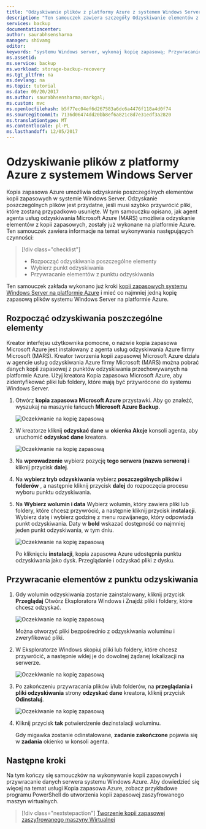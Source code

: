 ```yaml
---
title: "Odzyskiwanie plików z platformy Azure z systemem Windows Server | Dokumentacja firmy Microsoft"
description: "Ten samouczek zawiera szczegóły Odzyskiwanie elementów z platformy Azure z systemem Windows Server."
services: backup
documentationcenter: 
author: saurabhsensharma
manager: shivamg
editor: 
keywords: "systemu Windows server, wykonaj kopię zapasową; Przywracanie plików systemu windows server; wykonywanie kopii zapasowych i odzyskiwania po awarii"
ms.assetid: 
ms.service: backup
ms.workload: storage-backup-recovery
ms.tgt_pltfrm: na
ms.devlang: na
ms.topic: tutorial
ms.date: 09/20/2017
ms.author: saurabhsensharma;markgal;
ms.custom: mvc
ms.openlocfilehash: b5f77ec04ef6d267583a6dc6a4476f118a4d0f74
ms.sourcegitcommit: 7136d06474dd20bb8ef6a821c8d7e31edf3a2820
ms.translationtype: MT
ms.contentlocale: pl-PL
ms.lasthandoff: 12/05/2017
---
```

# <a name="recover-files-from-azure-to-a-windows-server"></a>Odzyskiwanie plików z platformy Azure z systemem Windows Server

Kopia zapasowa Azure umożliwia odzyskanie poszczególnych elementów kopii zapasowych w systemie Windows Server. Odzyskanie poszczególnych plików jest przydatne, jeśli musi szybko przywrócić pliki, które zostaną przypadkowo usunięte. W tym samouczku opisano, jak agent agenta usług odzyskiwania Microsoft Azure (MARS) umożliwia odzyskanie elementów z kopii zapasowych, zostały już wykonane na platformie Azure. Ten samouczek zawiera informacje na temat wykonywania następujących czynności:

> [!div class="checklist"]
> * Rozpocząć odzyskiwania poszczególne elementy 
> * Wybierz punkt odzyskiwania 
> * Przywracanie elementów z punktu odzyskiwania

Ten samouczek zakłada wykonano już kroki [kopii zapasowych systemu Windows Server na platformie Azure](backup-configure-vault.md) i mieć co najmniej jedną kopię zapasową plików systemu Windows Server na platformie Azure.

## <a name="initiate-recovery-of-individual-items"></a>Rozpocząć odzyskiwania poszczególne elementy

Kreator interfejsu użytkownika pomocne, o nazwie kopia zapasowa Microsoft Azure jest instalowany z agenta usług odzyskiwania Azure firmy Microsoft (MARS). Kreator tworzenia kopii zapasowej Microsoft Azure działa w agencie usług odzyskiwania Azure firmy Microsoft (MARS) można pobrać danych kopii zapasowej z punktów odzyskiwania przechowywanych na platformie Azure. Użyj kreatora Kopia zapasowa Microsoft Azure, aby zidentyfikować pliki lub foldery, które mają być przywrócone do systemu Windows Server. 

1. Otwórz **kopia zapasowa Microsoft Azure** przystawki. Aby go znaleźć, wyszukaj na maszynie łańcuch **Microsoft Azure Backup**.

    ![Oczekiwanie na kopię zapasową](./media/tutorial-backup-restore-files-windows-server/mars.png)

2. W kreatorze kliknij **odzyskać dane** w **okienka Akcje** konsoli agenta, aby uruchomić **odzyskać dane** kreatora.

    ![Oczekiwanie na kopię zapasową](./media/tutorial-backup-restore-files-windows-server/mars-recover-data.png)

3. Na **wprowadzenie** wybierz pozycję **tego serwera (nazwa serwera)** i kliknij przycisk **dalej**.

4. Na **wybierz tryb odzyskiwania** wybierz **poszczególnych plików i folderów** , a następnie kliknij przycisk **dalej** do rozpoczęcia procesu wyboru punktu odzyskiwania.
 
5. Na **Wybierz wolumin i data** Wybierz wolumin, który zawiera pliki lub foldery, które chcesz przywrócić, a następnie kliknij przycisk **instalacji**. Wybierz datę i wybierz godzinę z menu rozwijanego, który odpowiada punkt odzyskiwania. Daty w **bold** wskazać dostępność co najmniej jeden punkt odzyskiwania, w tym dniu.

    ![Oczekiwanie na kopię zapasową](./media/tutorial-backup-restore-files-windows-server/mars-select-date.png)
 
    Po kliknięciu **instalacji**, kopia zapasowa Azure udostępnia punktu odzyskiwania jako dysk. Przeglądanie i odzyskać pliki z dysku.

## <a name="restore-items-from-a-recovery-point"></a>Przywracanie elementów z punktu odzyskiwania

1. Gdy wolumin odzyskiwania zostanie zainstalowany, kliknij przycisk **Przeglądaj** Otwórz Eksploratora Windows i Znajdź pliki i foldery, które chcesz odzyskać. 

    ![Oczekiwanie na kopię zapasową](./media/tutorial-backup-restore-files-windows-server/mars-browse-recover.png)

    Można otworzyć pliki bezpośrednio z odzyskiwania woluminu i zweryfikować pliki.

2. W Eksploratorze Windows skopiuj pliki lub foldery, które chcesz przywrócić, a następnie wklej je do dowolnej żądanej lokalizacji na serwerze.

    ![Oczekiwanie na kopię zapasową](./media/tutorial-backup-restore-files-windows-server/mars-final.png)

3. Po zakończeniu przywracania plików i/lub folderów, na **przeglądania i pliki odzyskiwania** strony **odzyskać dane** kreatora, kliknij przycisk **Odinstaluj**. 

    ![Oczekiwanie na kopię zapasową](./media/tutorial-backup-restore-files-windows-server/unmount-and-confirm.png)

4.  Kliknij przycisk **tak** potwierdzenie dezinstalacji woluminu.

    Gdy migawka zostanie odinstalowane, **zadanie zakończone** pojawia się w **zadania** okienko w konsoli agenta.

## <a name="next-steps"></a>Następne kroki

Na tym kończy się samouczków na wykonywanie kopii zapasowych i przywracanie danych serwera systemu Windows Azure. Aby dowiedzieć się więcej na temat usługi Kopia zapasowa Azure, zobacz przykładowe programu PowerShell do utworzenia kopii zapasowej zaszyfrowanego maszyn wirtualnych.

> [!div class="nextstepaction"]
> [Tworzenie kopii zapasowej zaszyfrowanego maszyny Wirtualnej](./scripts/backup-powershell-sample-backup-encrypted-vm.md)
